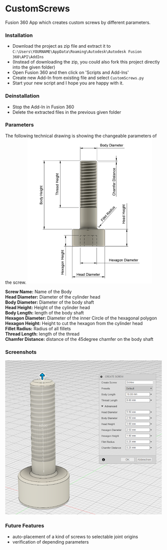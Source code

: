 # CustomScrews  
Fusion 360 App which creates custom screws by different parameters.  

### Installation
- Download the project as zip file and extract it to `C:\Users\YOURNAME\AppData\Roaming\Autodesk\Autodesk Fusion 360\API\AddIns`
- (Instead of downloading the zip, you could also fork this project directly into the given folder)
- Open Fusion 360 and then click on 'Scripts and Add-Ins'
- Create new Add-In from existing file and select `CustomScrews.py`
- Start your new script and I hope you are happy with it.

### Deinstallation
- Stop the Add-In in Fusion 360
- Delete the extracted files in the previous given folder

### Parameters
The following technical drawing is showing the changeable parameters of the screw. 
<img src="./resources/technical.png" width="400">  
  
__Screw Name:__ Name of the Body  
__Head Diameter:__ Diameter of the cylinder head  
__Body Diameter:__ Diameter of the body shaft  
__Head Height:__ Height of the cylinder head  
__Body Length:__ length of the body shaft  
__Hexagon Diameter:__ Diameter of the inner Circle of the hexagonal polygon  
__Hexagon Height:__ Height to cut the hexagon from the cylinder head  
__Fillet Radius:__ Radius of all fillets  
__Thread Length:__ length of the thread  
__Chamfer Distance:__ distance of the 45degree chamfer on the body shaft  

### Screenshots
![Screenshot2](./resources/screenshot2.png)

### Future Features
- auto-placement of a kind of screws to selectable joint origins
- verification of depending parameters
